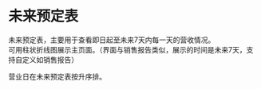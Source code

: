 # 未来预定表

未来预定表，主要用于查看即日起至未来7天内每一天的营收情况。  
可用柱状折线图展示主页面。（界面与销售报告类似，展示的时间是未来7天，支持自定义如销售报告）

营业日在未来预定表按升序排。

